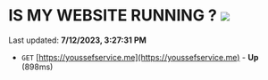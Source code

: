 # IS MY WEBSITE RUNNING ? [![](https://img.shields.io/static/v1?label=Sponsor&message=%E2%9D%A4&logo=GitHub&color=%23fe8e86)](https://github.com/sponsors/<username>)

Last updated: **7/12/2023, 3:27:31 PM**

- `GET` [https://youssefservice.me](https://youssefservice.me) - **Up** (898ms)
